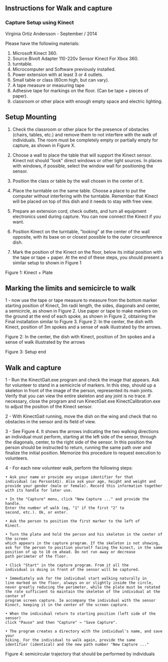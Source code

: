 ## Instructions for Walk and capture

### Capture Setup using Kinect
Virginia Ortiz Andersson - September / 2014

Please have the following materials:

1. Microsoft Kinect 360.
2. Source Bivolt Adapter 110-220v Sensor Kinect For Xbox 360.
3. turntable.
4. Microcomputer and Software previously installed.
5. Power extension with at least 3 or 4 outlets.
6. Small table or class (60cm high, but can vary).
7. A tape measure or measuring tape
8. Adhesive tape for markings on the floor. (Can be tape + pieces of paper).
9. classroom or other place with enough empty space and electric lighting.

Setup Mounting
------------------------------------------------------------------------------------------------

1. Check the classroom or other place for the presence of obstacles (chairs, tables, etc.) and remove them to not interfere with the walk of individuals. The room must be completely empty or partially empty for capture, as shown in Figure X.

2. Choose a wall to place the table that will support the Kinect sensor. Kinect not should "look" direct windows or other light sources. In places with windows, if possible, select the window wall for positioning the sensor.

3. Position the class or table by the wall chosen in the center of it.

4. Place the turntable on the same table. Choose a place to put the computer without interfering with the turntable. Remember that Kinect will be placed on top of this dish and it needs to stay with free view.

5. Prepare an extension cord, check outlets, and turn all equipment electronics used during capture. You can now connect the Kinect if you want. 

6. Position Kinect on the turntable, "looking" at the center of the wall opposite, with its base on or closest possible to the outer circumference dish.

7. Mark the position of the Kinect on the floor, below its initial position with the tape or tape + paper. At the end of these steps, you should present a similar setup to shown in Figure 1

Figure 1: Kinect + Plate

Marking the limits and semicircle to walk
------------------------------------------------------------------------------------------------------
1 - now use the tape or tape measure to measure from the bottom marker
starting position of Kinect, 3m radii length, the sides, diagonals and center,
a semicircle, as shown in Figure 2. Use paper or tape to make
markers on the ground at the end of each spoke, as shown in Figure 2, obtaining the
Final installation similar to Figure 3.
Figure 2: In the center, the dish with Kinect, position of 3m spokes and a sense of
walk illustrated by the arrows.

Figure 2: In the center, the dish with Kinect, position of 3m spokes and a sense of
walk illustrated by the arrows

Figure 3: Setup end

Walk and capture
-------------------------------------------------------------------------------------------------------

1 - Run the KinectGait.exe program and check the image that appears. Ask for
volunteer to stand in a semicircle of markers. In this step, should
up a skeleton in front of the image of the person, represented its main
joints. Verify that you can view the entire skeleton and any joint
is no trace. If necessary, close the program and run KinectGait.exe
KinectCalibration.exe to adjust the position of the Kinect sensor.

2 - With KinectGait running, move the dish on the wing and check that no
obstacles in the sensor and its field of view.

3 - See Figure 4. It shows the arrows indicating the two walking directions
an individual must perform, starting at the left side of the sensor, through the
diagonals, center, to the right side of the sensor. In this position the person should be
instructed to return, running the same path over and finalize the initial position.
Memorize this procedure to request execution to volunteers.

4 - For each new volunteer walk, perform the following steps:

	• Ask your name or provide any unique identifier for that
	individual (as Person141). Also ask your age, height and weight and
	provide your gender (male or female). Record this information together
	with its handle for later use.
	
	• In the "Capture" menu, click "New Capture ..." and provide the handle.
	Enter the number of walk (eg, "1" if the first "2" to
	second, etc.). Ok, or enter.
	
	• Ask the person to position the first marker to the left of
	Kinect.
	
	• Turn the plate and hold the person and his skeleton in the center of the screen
	which appears in the capture program. If the skeleton is not showing,
	ask for the person to position yourself facing the kinect, in the same
	position of up to 10 cm ahead. Do not run away or decrease
	path perimeter of the floor.
	
	• Click "Start" in the capture program. From it all the
	individual is doing in front of the sensor will be captured.
	
	• Immediately ask for the individual start walking naturally in
	line marked on the floor, always on or slightly inside the circle,
	never greatly reducing the perimeter, while the plate must be rotated
	the rate sufficient to maintain the skeleton of the individual at the center of
	program screen capture. Ie accompany the individual with the sensor
	Kinect, keeping it in the center of the screen capture.
	
	• When the individual return to starting position (left side of the sensor)
	click "Pause" and then "Capture" → "Save Capture".
	
	• The program creates a directory with the individual's name, and save your
	hiking. For the individual to walk again, provide the same
	identifier (identical) and the new path number "New Capture ..."
	
Figure 4: semicircular trajectory that should be performed by individuals
